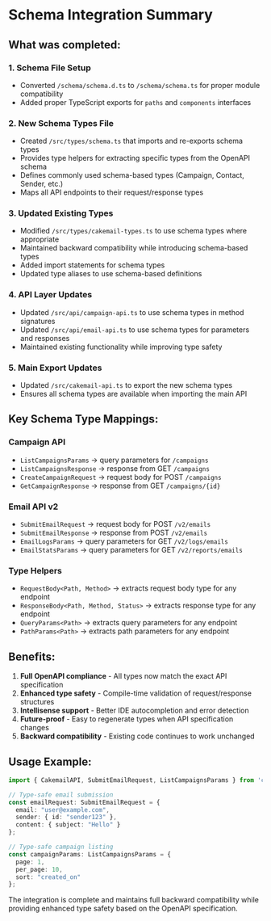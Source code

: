 # Schema Integration Summary

## What was completed:

### 1. Schema File Setup
- Converted `/schema/schema.d.ts` to `/schema/schema.ts` for proper module compatibility
- Added proper TypeScript exports for `paths` and `components` interfaces

### 2. New Schema Types File
- Created `/src/types/schema.ts` that imports and re-exports schema types
- Provides type helpers for extracting specific types from the OpenAPI schema
- Defines commonly used schema-based types (Campaign, Contact, Sender, etc.)
- Maps all API endpoints to their request/response types

### 3. Updated Existing Types
- Modified `/src/types/cakemail-types.ts` to use schema types where appropriate
- Maintained backward compatibility while introducing schema-based types
- Added import statements for schema types
- Updated type aliases to use schema-based definitions

### 4. API Layer Updates
- Updated `/src/api/campaign-api.ts` to use schema types in method signatures
- Updated `/src/api/email-api.ts` to use schema types for parameters and responses
- Maintained existing functionality while improving type safety

### 5. Main Export Updates
- Updated `/src/cakemail-api.ts` to export the new schema types
- Ensures all schema types are available when importing the main API

## Key Schema Type Mappings:

### Campaign API
- `ListCampaignsParams` -> query parameters for `/campaigns`
- `ListCampaignsResponse` -> response from GET `/campaigns`
- `CreateCampaignRequest` -> request body for POST `/campaigns`
- `GetCampaignResponse` -> response from GET `/campaigns/{id}`

### Email API v2
- `SubmitEmailRequest` -> request body for POST `/v2/emails`
- `SubmitEmailResponse` -> response from POST `/v2/emails`
- `EmailLogsParams` -> query parameters for GET `/v2/logs/emails`
- `EmailStatsParams` -> query parameters for GET `/v2/reports/emails`

### Type Helpers
- `RequestBody<Path, Method>` -> extracts request body type for any endpoint
- `ResponseBody<Path, Method, Status>` -> extracts response type for any endpoint
- `QueryParams<Path>` -> extracts query parameters for any endpoint
- `PathParams<Path>` -> extracts path parameters for any endpoint

## Benefits:
1. **Full OpenAPI compliance** - All types now match the exact API specification
2. **Enhanced type safety** - Compile-time validation of request/response structures  
3. **Intellisense support** - Better IDE autocompletion and error detection
4. **Future-proof** - Easy to regenerate types when API specification changes
5. **Backward compatibility** - Existing code continues to work unchanged

## Usage Example:
```typescript
import { CakemailAPI, SubmitEmailRequest, ListCampaignsParams } from 'cakemail-mcp-server';

// Type-safe email submission
const emailRequest: SubmitEmailRequest = {
  email: "user@example.com",
  sender: { id: "sender123" },
  content: { subject: "Hello" }
};

// Type-safe campaign listing
const campaignParams: ListCampaignsParams = {
  page: 1,
  per_page: 10,
  sort: "created_on"
};
```

The integration is complete and maintains full backward compatibility while providing enhanced type safety based on the OpenAPI specification.
